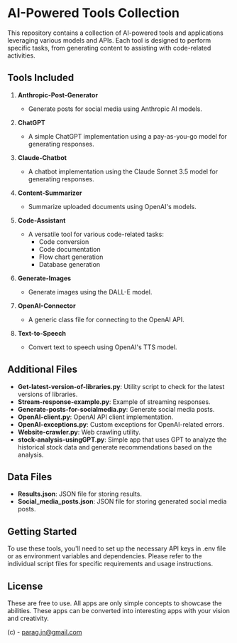 # AI-Powered Tools Collection

This repository contains a collection of AI-powered tools and applications leveraging various models and APIs. Each tool is designed to perform specific tasks, from generating content to assisting with code-related activities.

## Tools Included

1. **Anthropic-Post-Generator**
   - Generate posts for social media using Anthropic AI models.

2. **ChatGPT**
   - A simple ChatGPT implementation using a pay-as-you-go model for generating responses.

3. **Claude-Chatbot**
   - A chatbot implementation using the Claude Sonnet 3.5 model for generating responses.

4. **Content-Summarizer**
   - Summarize uploaded documents using OpenAI's models.

5. **Code-Assistant**
   - A versatile tool for various code-related tasks:
     - Code conversion
     - Code documentation
     - Flow chart generation
     - Database generation

6. **Generate-Images**
   - Generate images using the DALL-E model.

7. **OpenAI-Connector**
   - A generic class file for connecting to the OpenAI API.

8. **Text-to-Speech**
   - Convert text to speech using OpenAI's TTS model.

## Additional Files

- **Get-latest-version-of-libraries.py**: Utility script to check for the latest versions of libraries.
- **Stream-response-example.py**: Example of streaming responses.
- **Generate-posts-for-socialmedia.py**: Generate social media posts.
- **OpenAI-client.py**: OpenAI API client implementation.
- **OpenAI-exceptions.py**: Custom exceptions for OpenAI-related errors.
- **Website-crawler.py**: Web crawling utility.
- **stock-analysis-usingGPT.py**: Simple app that uses GPT to analyze the historical stock data and generate recommendations based on the analysis. 

## Data Files

- **Results.json**: JSON file for storing results.
- **Social_media_posts.json**: JSON file for storing generated social media posts.

## Getting Started

To use these tools, you'll need to set up the necessary API keys in .env file or as environment variables and dependencies. 
Please refer to the individual script files for specific requirements and usage instructions.

## License
These are free to use. All apps are only simple concepts to showcase the abilities. These apps can be converted into interesting apps with your vision and creativity. 

(c) - parag.jn@gmail.com
